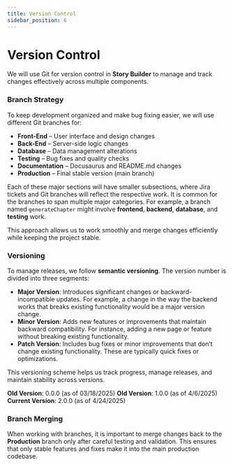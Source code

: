 ```yaml
---
title: Version Control
sidebar_position: 6
---
```


# Version Control

We will use Git for version control in **Story Builder** to manage and track changes effectively across multiple components.

### Branch Strategy

To keep development organized and make bug fixing easier, we will use different Git branches for:

- **Front-End** – User interface and design changes
- **Back-End** – Server-side logic changes
- **Database** – Data management alterations
- **Testing** – Bug fixes and quality checks
- **Documentation** – Docusaurus and README.md changes
- **Production** – Final stable version (main branch)

Each of these major sections will have smaller subsections, where Jira tickets and Git branches will reflect the respective work. It is common for the branches to span multiple major categories. For example, a branch named `generateChapter` might involve **frontend**, **backend**, **database**, and **testing** work.

This approach allows us to work smoothly and merge changes efficiently while keeping the project stable.

### Versioning

To manage releases, we follow **semantic versioning**. The version number is divided into three segments:

- **Major Version**: Introduces significant changes or backward-incompatible updates. For example, a change in the way the backend works that breaks existing functionality would be a major version change.
- **Minor Version**: Adds new features or improvements that maintain backward compatibility. For instance, adding a new page or feature without breaking existing functionality.
- **Patch Version**: Includes bug fixes or minor improvements that don’t change existing functionality. These are typically quick fixes or optimizations.

This versioning scheme helps us track progress, manage releases, and maintain stability across versions.

**Old Version**: 0.0.0 (as of 03/18/2025)
**Old Version**: 1.0.0 (as of 4/6/2025)
**Current Version**: 2.0.0 (as of 4/24/2025)

### Branch Merging

When working with branches, it is important to merge changes back to the **Production** branch only after careful testing and validation. This ensures that only stable features and fixes make it into the main production codebase.